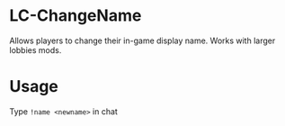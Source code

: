 # LC-ChangeName
Allows players to change their in-game display name. Works with larger lobbies mods.

# Usage
Type `!name <newname>` in chat
